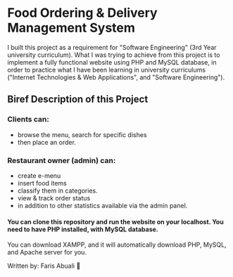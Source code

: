 # Food Ordering & Delivery Management System

I built this project as a requirement for "Software Engineering" (3rd Year university curriculum). 
What I was trying to achieve from this project is to implement a fully functional website using PHP and MySQL database, in order to practice what I have been learning in university curriculums ("Internet Technologies & Web Applications", and "Software Engineering").

## Biref Description of this Project
### Clients can:
- browse the menu, search for specific dishes
- then place an order.
### Restaurant owner (admin) can:
- create e-menu
- insert food items
- classify them in categories.
- view & track order status 
- in addition to other statistics available via the admin panel.

#### You can clone this repository and run the website on your localhost. You need to have PHP installed, with MySQL database.
You can download XAMPP, and it will automatically download PHP, MySQL, and Apache server for you. 


Written by: Faris Abuali 🙂
